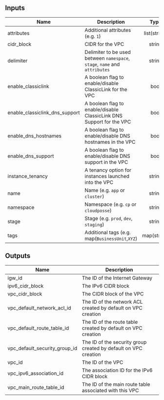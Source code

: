 ## Inputs

| Name | Description | Type | Default | Required |
|------|-------------|:----:|:-----:|:-----:|
| attributes | Additional attributes (e.g. `1`) | list(string) | `<list>` | no |
| cidr_block | CIDR for the VPC | string | - | yes |
| delimiter | Delimiter to be used between `namespace`, `stage`, `name` and `attributes` | string | `-` | no |
| enable_classiclink | A boolean flag to enable/disable ClassicLink for the VPC | bool | `false` | no |
| enable_classiclink_dns_support | A boolean flag to enable/disable ClassicLink DNS Support for the VPC | bool | `false` | no |
| enable_dns_hostnames | A boolean flag to enable/disable DNS hostnames in the VPC | bool | `true` | no |
| enable_dns_support | A boolean flag to enable/disable DNS support in the VPC | bool | `true` | no |
| instance_tenancy | A tenancy option for instances launched into the VPC | string | `default` | no |
| name | Name  (e.g. `app` or `cluster`) | string | - | yes |
| namespace | Namespace (e.g. `cp` or `cloudposse`) | string | `` | no |
| stage | Stage (e.g. `prod`, `dev`, `staging`) | string | `` | no |
| tags | Additional tags (e.g. map(`BusinessUnit`,`XYZ`) | map(string) | `<map>` | no |

## Outputs

| Name | Description |
|------|-------------|
| igw_id | The ID of the Internet Gateway |
| ipv6_cidr_block | The IPv6 CIDR block |
| vpc_cidr_block | The CIDR block of the VPC |
| vpc_default_network_acl_id | The ID of the network ACL created by default on VPC creation |
| vpc_default_route_table_id | The ID of the route table created by default on VPC creation |
| vpc_default_security_group_id | The ID of the security group created by default on VPC creation |
| vpc_id | The ID of the VPC |
| vpc_ipv6_association_id | The association ID for the IPv6 CIDR block |
| vpc_main_route_table_id | The ID of the main route table associated with this VPC |

